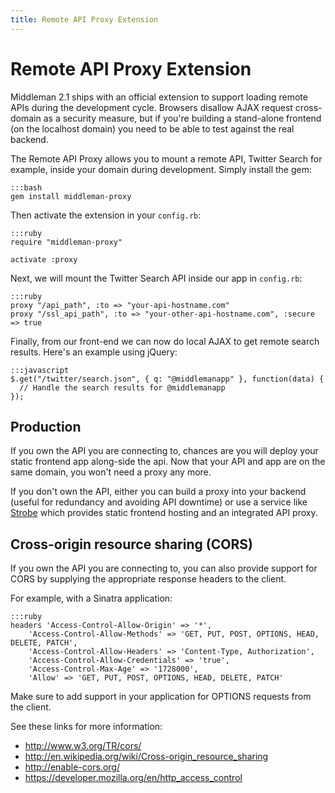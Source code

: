 ```yaml
---
title: Remote API Proxy Extension
---
```


# Remote API Proxy Extension

Middleman 2.1 ships with an official extension to support loading remote APIs during the development cycle. Browsers disallow AJAX request cross-domain as a security measure, but if you're building a stand-alone frontend (on the localhost domain) you need to be able to test against the real backend.

The Remote API Proxy allows you to mount a remote API, Twitter Search for example, inside your domain during development. Simply install the gem:

    :::bash
    gem install middleman-proxy

Then activate the extension in your `config.rb`:

    :::ruby
    require "middleman-proxy"
    
    activate :proxy

Next, we will mount the Twitter Search API inside our app in `config.rb`:

    :::ruby
    proxy "/api_path", :to => "your-api-hostname.com"
    proxy "/ssl_api_path", :to => "your-other-api-hostname.com", :secure => true

Finally, from our front-end we can now do local AJAX to get remote search results. Here's an example using jQuery:

    :::javascript
    $.get("/twitter/search.json", { q: "@middlemanapp" }, function(data) {
      // Handle the search results for @middlemanapp
    });


## Production

If you own the API you are connecting to, chances are you will deploy your static frontend app along-side the api. Now that your API and app are on the same domain, you won't need a proxy any more.

If you don't own the API, either you can build a proxy into your backend (useful for redundancy and avoiding API downtime) or use a service like [Strobe] which provides static frontend hosting and an integrated API proxy.

[Strobe]: http://www.strobecorp.com/


## Cross-origin resource sharing (CORS)

If you own the API you are connecting to, you can also provide support for CORS by supplying the appropriate response headers to the client.

For example, with a Sinatra application:

    :::ruby
    headers 'Access-Control-Allow-Origin' => '*',
        'Access-Control-Allow-Methods' => 'GET, PUT, POST, OPTIONS, HEAD, DELETE, PATCH',
        'Access-Control-Allow-Headers' => 'Content-Type, Authorization',
        'Access-Control-Allow-Credentials' => 'true',
        'Access-Control-Max-Age' => '1728000',
        'Allow' => 'GET, PUT, POST, OPTIONS, HEAD, DELETE, PATCH'

Make sure to add support in your application for OPTIONS requests from the client.

See these links for more information:

* http://www.w3.org/TR/cors/
* http://en.wikipedia.org/wiki/Cross-origin_resource_sharing
* http://enable-cors.org/
* https://developer.mozilla.org/en/http_access_control
